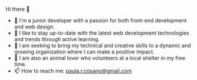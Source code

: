 Hi there 👋

- 🔭 I'm a junior developer with a passion for both front-end development and web design. 
- 🌱 I like to stay up-to-date with the latest web development technologies and trends through active learning.
- 👯 I am seeking to bring my technical and creative skills to a dynamic and growing organization where I can make a positive impact.
- 🐶 I am also an animal lover who volunteers at a local shelter in my free time.
- 📫 How to reach me: paula.r.cosano@gmail.com
